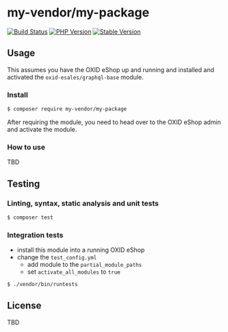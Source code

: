 # my-vendor/my-package

[![Build Status](https://img.shields.io/travis/com/my-vendor/my-package/master.svg?style=for-the-badge&logo=travis)](https://travis-ci.com/my-vendor/my-package) [![PHP Version](https://img.shields.io/packagist/php-v/my-vendor/my-package.svg?style=for-the-badge)](https://github.com/my-vendor/my-package) [![Stable Version](https://img.shields.io/packagist/v/my-vendor/my-package.svg?style=for-the-badge&label=latest)](https://packagist.org/packages/my-vendor/my-package)

## Usage

This assumes you have the OXID eShop up and running and installed and activated the `oxid-esales/graphql-base` module.

### Install

```bash
$ composer require my-vendor/my-package
```

After requiring the module, you need to head over to the OXID eShop admin and
activate the module.

### How to use

TBD

## Testing

### Linting, syntax, static analysis and unit tests

```bash
$ composer test
```

### Integration tests

- install this module into a running OXID eShop
- change the `test_config.yml`
  - add module to the `partial_module_paths`
  - set `activate_all_modules` to `true`

```bash
$ ./vendor/bin/runtests
```

## License

TBD
